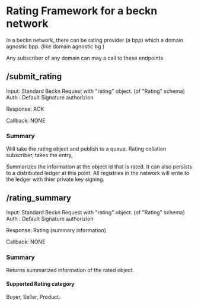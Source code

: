 # Rating Framework for a beckn network
In a beckn network, there can be rating provider (a bpp) which a domain agnostic bpp. (like domain agnostic bg )

Any subscriber of any domain can may a call to these endpoints
## /submit_rating 
Input:
Standard Beckn Request with "rating" object. (of "Rating" schema)
Auth : 
Default Signature authorizion 

Response: 
ACK 

Callback:
NONE

### Summary
Will take the rating object and publish to a queue. 
Rating collation subscriber, takes the entry, 

Summarizes the information at the object id that is rated. 
It can also persists to a distributed ledger at this point. All registries in the network will write to the ledger with thier private key signing.
  
  
## /rating_summary
Input:
Standard Beckn Request with "rating" object. (of "Rating" schema)
Auth : 
Default Signature authorizion 

Response: 
Rating (summary information) 

Callback:
NONE

### Summary 
Returns summarized information of the rated object. 



#### Supported Rating category
Buyer, Seller, Product. 